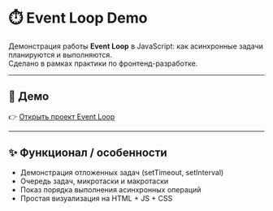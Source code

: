 # ⏱️ Event Loop Demo

Демонстрация работы **Event Loop** в JavaScript: как асинхронные задачи планируются и выполняются.  
Сделано в рамках практики по фронтенд-разработке.

---

## 🔗 Демо  
👉 [Открыть проект Event Loop](https://megacerera.github.io/event-loop/)

---

## ✨ Функционал / особенности  
- Демонстрация отложенных задач (setTimeout, setInterval)  
- Очередь задач, микротаски и макротаски  
- Показ порядка выполнения асинхронных операций  
- Простая визуализация на HTML + JS + CSS
